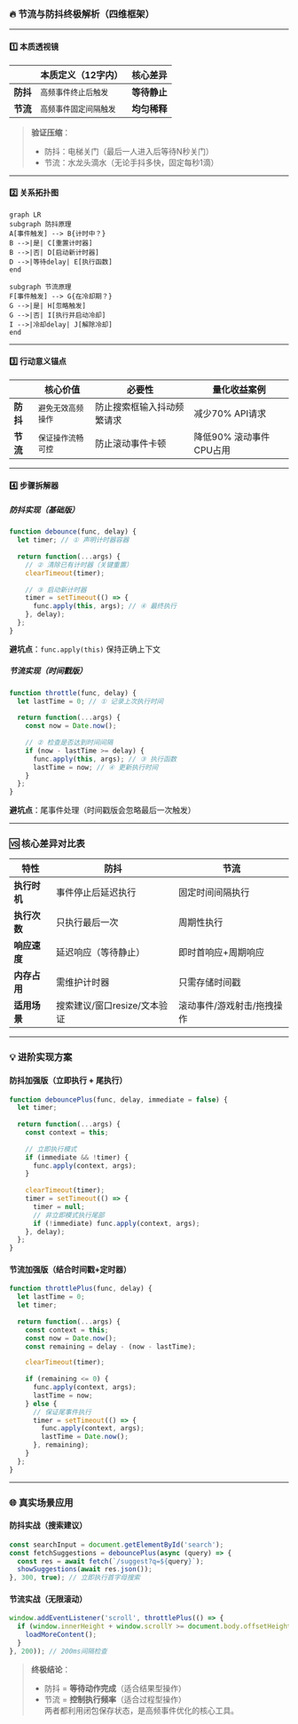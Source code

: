 


### 🔥 节流与防抖终极解析（四维框架）
---

#### 1️⃣ **本质透视镜**
|  | 本质定义（12字内） | 核心差异 |
| --- | --- | --- |
| **防抖** | `高频事件终止后触发` | **等待静止** |
| **节流** | `高频事件固定间隔触发` | **均匀稀释** |


> **验证压缩**：  
>
> + 防抖：电梯关门（最后一人进入后等待N秒关门）  
> + 节流：水龙头滴水（无论手抖多快，固定每秒1滴）
>

---

#### 2️⃣ **关系拓扑图**
```mermaid
graph LR
subgraph 防抖原理
A[事件触发] --> B{计时中？}
B -->|是| C[重置计时器]
B -->|否| D[启动新计时器]
D -->|等待delay| E[执行函数]
end

subgraph 节流原理
F[事件触发] --> G{在冷却期？}
G -->|是| H[忽略触发]
G -->|否| I[执行并启动冷却]
I -->|冷却delay| J[解除冷却]
end
```

---

#### 3️⃣ **行动意义锚点**
|  | 核心价值 | 必要性 | 量化收益案例 |
| --- | --- | --- | --- |
| **防抖** | `避免无效高频操作` | 防止搜索框输入抖动频繁请求 | 减少70% API请求 |
| **节流** | `保证操作流畅可控` | 防止滚动事件卡顿 | 降低90% 滚动事件CPU占用 |


---

#### 4️⃣ **步骤拆解器**
##### 防抖实现（基础版）
```javascript
function debounce(func, delay) {
  let timer; // ① 声明计时器容器
  
  return function(...args) {
    // ② 清除已有计时器（关键重置）
    clearTimeout(timer); 
    
    // ③ 启动新计时器
    timer = setTimeout(() => {
      func.apply(this, args); // ④ 最终执行
    }, delay);
  };
}
```

**避坑点**：`func.apply(this)` 保持正确上下文

##### 节流实现（时间戳版）
```javascript
function throttle(func, delay) {
  let lastTime = 0; // ① 记录上次执行时间
  
  return function(...args) {
    const now = Date.now();
    
    // ② 检查是否达到时间间隔
    if (now - lastTime >= delay) {
      func.apply(this, args); // ③ 执行函数
      lastTime = now; // ④ 更新执行时间
    }
  };
}
```

**避坑点**：尾事件处理（时间戳版会忽略最后一次触发）

---

### 🆚 核心差异对比表
| 特性 | 防抖 | 节流 |
| --- | --- | --- |
| **执行时机** | 事件停止后延迟执行 | 固定时间间隔执行 |
| **执行次数** | 只执行最后一次 | 周期性执行 |
| **响应速度** | 延迟响应（等待静止） | 即时首响应+周期响应 |
| **内存占用** | 需维护计时器 | 只需存储时间戳 |
| **适用场景** | 搜索建议/窗口resize/文本验证 | 滚动事件/游戏射击/拖拽操作 |


---

### 💡 进阶实现方案
#### 防抖加强版（立即执行 + 尾执行）
```javascript
function debouncePlus(func, delay, immediate = false) {
  let timer;
  
  return function(...args) {
    const context = this;
    
    // 立即执行模式
    if (immediate && !timer) {
      func.apply(context, args);
    }
    
    clearTimeout(timer);
    timer = setTimeout(() => {
      timer = null;
      // 非立即模式执行尾部
      if (!immediate) func.apply(context, args);
    }, delay);
  };
}
```

#### 节流加强版（结合时间戳+定时器）
```javascript
function throttlePlus(func, delay) {
  let lastTime = 0;
  let timer;
  
  return function(...args) {
    const context = this;
    const now = Date.now();
    const remaining = delay - (now - lastTime);

    clearTimeout(timer);
    
    if (remaining <= 0) {
      func.apply(context, args);
      lastTime = now;
    } else {
      // 保证尾事件执行
      timer = setTimeout(() => {
        func.apply(context, args);
        lastTime = Date.now();
      }, remaining);
    }
  };
}
```

---

### 🌐 真实场景应用
#### 防抖实战（搜索建议）
```javascript
const searchInput = document.getElementById('search');
const fetchSuggestions = debouncePlus(async (query) => {
  const res = await fetch(`/suggest?q=${query}`);
  showSuggestions(await res.json());
}, 300, true); // 立即执行首字母搜索
```

#### 节流实战（无限滚动）
```javascript
window.addEventListener('scroll', throttlePlus(() => {
  if (window.innerHeight + window.scrollY >= document.body.offsetHeight - 500) {
    loadMoreContent();
  }
}, 200)); // 200ms间隔检查
```

> **终极结论**：  
>
> + 防抖 = **等待动作完成**（适合结果型操作）  
> + 节流 = **控制执行频率**（适合过程型操作）  
两者都利用闭包保存状态，是高频事件优化的核心工具。
>

